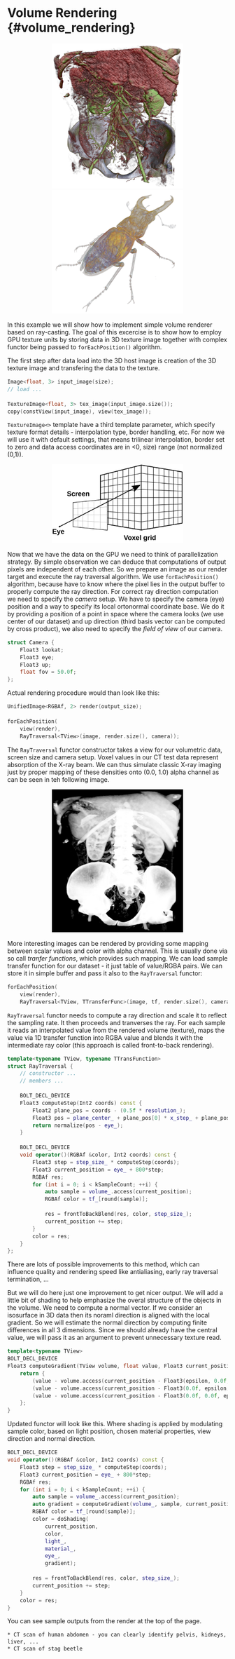 # Volume Rendering {#volume_rendering}


<p float="left" align="center">
<img src="abdomen.png" alt="Abdomen CT" title="Abdomen CT" width="300">
<img src="bug.png" alt="Bug CT" title="Bug CT" width="300">
</p>

In this example we will show how to implement simple volume renderer based on ray-casting. The goal of this excercise is to show how to employ GPU texture units by storing data in 3D texture image together with complex functor being passed to `forEachPosition()` algorithm.

The first step after data load into the 3D host image is creation of the 3D texture image and transfering the data to the texture.

```c++
Image<float, 3> input_image(size);
// load ...

TextureImage<float, 3> tex_image(input_image.size());
copy(constView(input_image), view(tex_image));
```

`TextureImage<>` template have a third template parameter, which specify texture format details - interpolation type, border handling, etc. For now we will use it with default settings, that means trilinear interpolation, border set to zero and data access coordinates are in <0, size) range (not normalized (0,1)).


<p float="left" align="center">
<img src="ray_casting.svg" alt="Raycasting scheme" title="Raycasting scheme" width="300">
</p>

Now that we have the data on the GPU we need to think of parallelization strategy. By simple observation we can deduce that computations of output pixels are independent of each other. So we prepare an image as our render target and execute the ray traversal algorithm.
We use `forEachPosition()` algorithm, because have to know where the pixel lies in the output buffer to properly compute the ray direction. For correct ray direction computation we need to specify the *camera* setup. We have to specify the camera (eye) position and a way to specify its local ortonormal coordinate base. We do it by providing a position of a point in space where the camera looks (we use center of our dataset) and up direction (third basis vector can be computed by cross product), we also need to specify the *field of view* of our camera.

```c++
struct Camera {
	Float3 lookat;
	Float3 eye;
	Float3 up;
	float fov = 50.0f;
};
```

Actual rendering procedure would than look like this:
```c++
UnifiedImage<RGBAf, 2> render(output_size);

forEachPosition(
	view(render),
	RayTraversal<TView>(image, render.size(), camera));
```

The `RayTraversal` functor constructor takes a view for our volumetric data, screen size and camera setup. Voxel values in our CT test data represent absorption of the X-ray beam. We can thus simulate classic X-ray imaging just by proper mapping of these densities onto (0.0, 1.0) alpha channel as can be seen in teh following image.

<p float="left" align="center">
<img src="abdomen_xray.jpg" alt="Abdomen XRay" title="Abdomen XRay" width="300">
</p>

More interesting images can be rendered by providing some mapping between scalar values and color with alpha channel. This is usually done via so call *tranfer functions*, which provides such mapping. We can load sample transfer function for our dataset - it just table of value/RGBA pairs.
We can store it in simple buffer and pass it also to the `RayTraversal` functor:

```c++
forEachPosition(
	view(render),
	RayTraversal<TView, TTransferFunc>(image, tf, render.size(), camera));
```
`RayTraversal` functor needs to compute a ray direction and scale it to reflect the sampling rate. It then proceeds and tranverses the ray. For each sample it reads an interpolated value from the rendered volume (texture), maps the value via 1D transfer function into RGBA value and blends it with the intermediate ray color (this approach is called front-to-back rendering).

```c++
template<typename TView, typename TTransFunction>
struct RayTraversal {
	// constructor ...
	// members ...

	BOLT_DECL_DEVICE
	Float3 computeStep(Int2 coords) const {
		Float2 plane_pos = coords - (0.5f * resolution_);
		Float3 pos = plane_center_ + plane_pos[0] * x_step_ + plane_pos[1] * y_step_;
		return normalize(pos - eye_);
	}

	BOLT_DECL_DEVICE
	void operator()(RGBAf &color, Int2 coords) const {
		Float3 step = step_size_ * computeStep(coords);
		Float3 current_position = eye_ + 800*step;
		RGBAf res;
		for (int i = 0; i < kSampleCount; ++i) {
			auto sample = volume_.access(current_position);
			RGBAf color = tf_[round(sample)];

			res = frontToBackBlend(res, color, step_size_);
			current_position += step;
		}
		color = res;
	}
};
```

There are lots of possible improvements to this method, which can influence quality and rendering speed like antialiasing, early ray traversal termination, ...

But we will do here just one improvement to get nicer output. We will add a little bit of shading to help emphasize the overal structure of the objects in the volume. We need to compute a normal vector. If we consider an isosurface in 3D data then its noraml direction is aligned with the local gradient. So we will estimate the normal direction by computing finite differences in all 3 dimensions. Since we should already have the central value, we will pass it as an argument to prevent unnecessary texture read.

```c++
template<typename TView>
BOLT_DECL_DEVICE
Float3 computeGradient(TView volume, float value, Float3 current_position, float epsilon) {
	return {
		(value - volume.access(current_position - Float3(epsilon, 0.0f, 0.0f))) / epsilon,
		(value - volume.access(current_position - Float3(0.0f, epsilon, 0.0f))) / epsilon,
		(value - volume.access(current_position - Float3(0.0f, 0.0f, epsilon))) / epsilon
	};
}
```

Updated functor will look like this. Where shading is applied by modulating sample color, based on light position, chosen material properties, view direction and normal direction.

```c++
BOLT_DECL_DEVICE
void operator()(RGBAf &color, Int2 coords) const {
	Float3 step = step_size_ * computeStep(coords);
	Float3 current_position = eye_ + 800*step;
	RGBAf res;
	for (int i = 0; i < kSampleCount; ++i) {
		auto sample = volume_.access(current_position);
		auto gradient = computeGradient(volume_, sample, current_position, kGradientEpsilon);
		RGBAf color = tf_[round(sample)];
		color = doShading(
			current_position,
			color,
			light_,
			material_,
			eye_,
			gradient);

		res = frontToBackBlend(res, color, step_size_);
		current_position += step;
	}
	color = res;
}
```

You can see sample outputs from the render at the top of the page. 

	* CT scan of human abdomen - you can clearly identify pelvis, kidneys, liver, ...
	* CT scan of stag beetle

